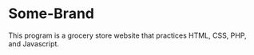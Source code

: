 # Some-Brand
This program is a grocery store website that practices HTML, CSS, PHP, and Javascript.

